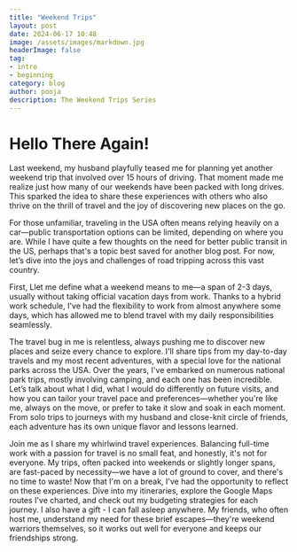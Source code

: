 ```yaml
---
title: "Weekend Trips"
layout: post
date: 2024-06-17 10:48
image: /assets/images/markdown.jpg
headerImage: false
tag:
- intro
- beginning
category: blog
author: pooja
description: The Weekend Trips Series
---
```


# Hello There Again!

Last weekend, my husband playfully teased me for planning yet another weekend trip that involved over 15 hours of driving. That moment made me realize just how many of our weekends have been packed with long drives. This sparked the idea to share these experiences with others who also thrive on the thrill of travel and the joy of discovering new places on the go.

For those unfamiliar, traveling in the USA often means relying heavily on a car—public transportation options can be limited, depending on where you are. While I have quite a few thoughts on the need for better public transit in the US, perhaps that's a topic best saved for another blog post. For now, let’s dive into the joys and challenges of road tripping across this vast country.

First, Llet me define what a weekend means to me—a span of 2-3 days, usually without taking official vacation days from work. Thanks to a hybrid work schedule, I've had the flexibility to work from almost anywhere some days, which has allowed me to blend travel with my daily responsibilities seamlessly. 

The travel bug in me is relentless, always pushing me to discover new places and seize every chance to explore. I'll share tips from my day-to-day travels and my most recent adventures, with a special love for the national parks across the USA. Over the years, I've embarked on numerous national park trips, mostly involving camping, and each one has been incredible. Let’s talk about what I did, what I would do differently on future visits, and how you can tailor your travel pace and preferences—whether you're like me, always on the move, or prefer to take it slow and soak in each moment. From solo trips to journeys with my husband and close-knit circle of friends, each adventure has its own unique flavor and lessons learned. 


Join me as I share my whirlwind travel experiences. Balancing full-time work with a passion for travel is no small feat, and honestly, it's not for everyone. My trips, often packed into weekends or slightly longer spans, are fast-paced by necessity—we have a lot of ground to cover, and there's no time to waste! Now that I'm on a break, I've had the opportunity to reflect on these experiences. Dive into my itineraries, explore the Google Maps routes I've charted, and check out my budgeting strategies for each journey. I also have a gift - I can fall asleep anywhere. My friends, who often host me, understand my need for these brief escapes—they're weekend warriors themselves, so it works out well for everyone and keeps our friendships strong.